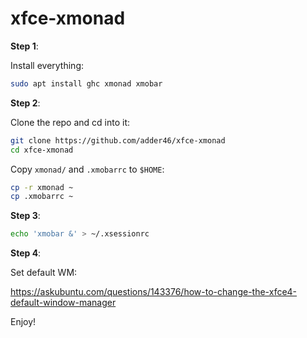 # xfce-xmonad

**Step 1**:

Install everything:

```sh
sudo apt install ghc xmonad xmobar
```

**Step 2**:

Clone the repo and cd into it:

```sh
git clone https://github.com/adder46/xfce-xmonad
cd xfce-xmonad
```

Copy `xmonad/` and `.xmobarrc` to `$HOME`:

```sh
cp -r xmonad ~
cp .xmobarrc ~
```

**Step 3**:

```sh
echo 'xmobar &' > ~/.xsessionrc
```

**Step 4**:

Set default WM:

https://askubuntu.com/questions/143376/how-to-change-the-xfce4-default-window-manager

Enjoy!
